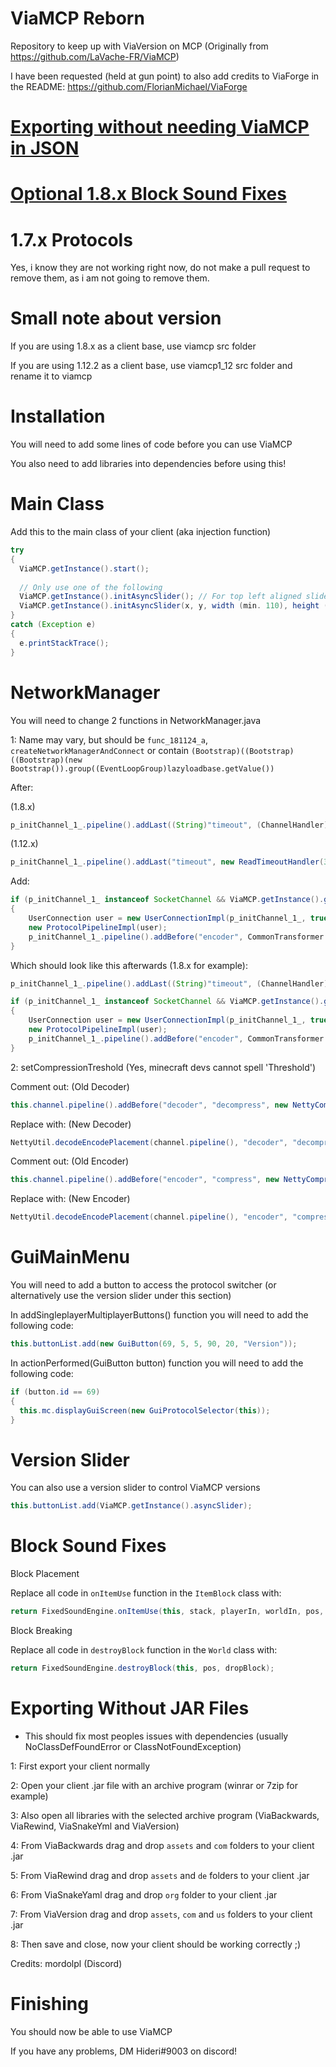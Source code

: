 # ViaMCP Reborn
Repository to keep up with ViaVersion on MCP (Originally from https://github.com/LaVache-FR/ViaMCP)

I have been requested (held at gun point) to also add credits to ViaForge in the README: https://github.com/FlorianMichael/ViaForge

# [Exporting without needing ViaMCP in JSON](https://github.com/Foreheadchann/ViaMCP-Reborn#exporting-without-jar-files)
# [Optional 1.8.x Block Sound Fixes](https://github.com/Foreheadchann/ViaMCP-Reborn#block-sound-fixes)

# 1.7.x Protocols
Yes, i know they are not working right now, do not make a pull request to remove them, as i am not going to remove them.

# Small note about version
If you are using 1.8.x as a client base, use viamcp src folder

If you are using 1.12.2 as a client base, use viamcp1_12 src folder and rename it to viamcp

# Installation
You will need to add some lines of code before you can use ViaMCP

You also need to add libraries into dependencies before using this!

# Main Class
Add this to the main class of your client (aka injection function)

```java
try
{
  ViaMCP.getInstance().start();
  
  // Only use one of the following
  ViaMCP.getInstance().initAsyncSlider(); // For top left aligned slider
  ViaMCP.getInstance().initAsyncSlider(x, y, width (min. 110), height (recommended 20)); // For custom position and size slider
}
catch (Exception e)
{
  e.printStackTrace();
}
```

# NetworkManager
You will need to change 2 functions in NetworkManager.java

1: Name may vary, but should be ``func_181124_a``, ``createNetworkManagerAndConnect`` or contain ``(Bootstrap)((Bootstrap)((Bootstrap)(new Bootstrap()).group((EventLoopGroup)lazyloadbase.getValue())``

After:

(1.8.x)

```java
p_initChannel_1_.pipeline().addLast((String)"timeout", (ChannelHandler)(new ReadTimeoutHandler(30))).addLast((String)"splitter", (ChannelHandler)(new MessageDeserializer2())).addLast((String)"decoder", (ChannelHandler)(new MessageDeserializer(EnumPacketDirection.CLIENTBOUND))).addLast((String)"prepender", (ChannelHandler)(new MessageSerializer2())).addLast((String)"encoder", (ChannelHandler)(new MessageSerializer(EnumPacketDirection.SERVERBOUND))).addLast((String)"packet_handler", (ChannelHandler)networkmanager);
```

(1.12.x)

```java
p_initChannel_1_.pipeline().addLast("timeout", new ReadTimeoutHandler(30)).addLast("splitter", new NettyVarint21FrameDecoder()).addLast("decoder", new NettyPacketDecoder(EnumPacketDirection.CLIENTBOUND)).addLast("prepender", new NettyVarint21FrameEncoder()).addLast("encoder", new NettyPacketEncoder(EnumPacketDirection.SERVERBOUND)).addLast("packet_handler", networkmanager);
```

Add: 

```java
if (p_initChannel_1_ instanceof SocketChannel && ViaMCP.getInstance().getVersion() != ViaMCP.PROTOCOL_VERSION)
{
    UserConnection user = new UserConnectionImpl(p_initChannel_1_, true);
    new ProtocolPipelineImpl(user);
    p_initChannel_1_.pipeline().addBefore("encoder", CommonTransformer.HANDLER_ENCODER_NAME, new MCPEncodeHandler(user)).addBefore("decoder", CommonTransformer.HANDLER_DECODER_NAME, new MCPDecodeHandler(user));
}
```

Which should look like this afterwards (1.8.x for example):

```java
p_initChannel_1_.pipeline().addLast((String)"timeout", (ChannelHandler)(new ReadTimeoutHandler(30))).addLast((String)"splitter", (ChannelHandler)(new MessageDeserializer2())).addLast((String)"decoder", (ChannelHandler)(new MessageDeserializer(EnumPacketDirection.CLIENTBOUND))).addLast((String)"prepender", (ChannelHandler)(new MessageSerializer2())).addLast((String)"encoder", (ChannelHandler)(new MessageSerializer(EnumPacketDirection.SERVERBOUND))).addLast((String)"packet_handler", (ChannelHandler)networkmanager);

if (p_initChannel_1_ instanceof SocketChannel && ViaMCP.getInstance().getVersion() != ViaMCP.PROTOCOL_VERSION)
{
    UserConnection user = new UserConnectionImpl(p_initChannel_1_, true);
    new ProtocolPipelineImpl(user);
    p_initChannel_1_.pipeline().addBefore("encoder", CommonTransformer.HANDLER_ENCODER_NAME, new MCPEncodeHandler(user)).addBefore("decoder", CommonTransformer.HANDLER_DECODER_NAME, new MCPDecodeHandler(user));
}
```

2: setCompressionTreshold (Yes, minecraft devs cannot spell 'Threshold') 

Comment out: (Old Decoder)

```java
this.channel.pipeline().addBefore("decoder", "decompress", new NettyCompressionDecoder(treshold));
```

Replace with: (New Decoder)

```java
NettyUtil.decodeEncodePlacement(channel.pipeline(), "decoder", "decompress", new NettyCompressionDecoder(treshold));
```

Comment out: (Old Encoder)

```java
this.channel.pipeline().addBefore("encoder", "compress", new NettyCompressionEncoder(treshold))
```

Replace with: (New Encoder)

```java
NettyUtil.decodeEncodePlacement(channel.pipeline(), "encoder", "compress", new NettyCompressionEncoder(treshold));
```

# GuiMainMenu
You will need to add a button to access the protocol switcher (or alternatively use the version slider under this section)

In addSingleplayerMultiplayerButtons() function you will need to add the following code:

```java
this.buttonList.add(new GuiButton(69, 5, 5, 90, 20, "Version"));
```

In actionPerformed(GuiButton button) function you will need to add the following code:

```java
if (button.id == 69)
{
  this.mc.displayGuiScreen(new GuiProtocolSelector(this));
}
```

# Version Slider
You can also use a version slider to control ViaMCP versions

```java
this.buttonList.add(ViaMCP.getInstance().asyncSlider);
```

# Block Sound Fixes
Block Placement

Replace all code in ``onItemUse`` function in the ``ItemBlock`` class with:

```java
return FixedSoundEngine.onItemUse(this, stack, playerIn, worldIn, pos, side, hitX, hitY, hitZ);
```

Block Breaking

Replace all code in ``destroyBlock`` function in the ``World`` class with:

```java
return FixedSoundEngine.destroyBlock(this, pos, dropBlock);
```

# Exporting Without JAR Files

- This should fix most peoples issues with dependencies (usually NoClassDefFoundError or ClassNotFoundException)

1: First export your client normally

2: Open your client .jar file with an archive program (winrar or 7zip for example)

3: Also open all libraries with the selected archive program (ViaBackwards, ViaRewind, ViaSnakeYml and ViaVersion)

4: From ViaBackwards drag and drop ``assets`` and ``com`` folders to your client .jar

5: From ViaRewind drag and drop ``assets`` and ``de`` folders to your client .jar

6: From ViaSnakeYaml drag and drop ``org`` folder to your client .jar

7: From ViaVersion drag and drop ``assets``, ``com`` and ``us`` folders to your client .jar
 
8: Then save and close, now your client should be working correctly ;)

Credits: mordolpl (Discord)

# Finishing
You should now be able to use ViaMCP

If you have any problems, DM Hideri#9003 on discord!
